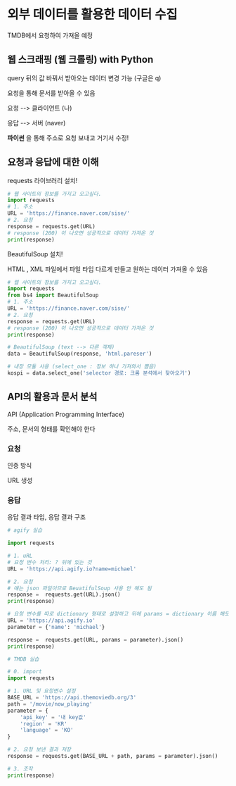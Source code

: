 # 외부 데이터를 활용한 데이터 수집

TMDB에서 요청하여 가져올 예정

## 웹 스크래핑 (웹 크롤링) with Python

query 뒤의 값 바꿔서 받아오는 데이터 변경 가능 (구글은 q)

요청을 통해 문서를 받아올 수 있음

요청 --> 클라이언트 (나)

응답 --> 서버 (naver)

**파이썬** 을 통해 주소로 요청 보내고 거기서 수정!

## 요청과 응답에 대한 이해

requests 라이브러리 설치!

```python
# 웹 사이트의 정보를 가지고 오고싶다.
import requests
# 1. 주소
URL = 'https://finance.naver.com/sise/'
# 2. 요청
response = requests.get(URL)
# response (200) 이 나오면 성공적으로 데이터 가져온 것
print(response)
```

BeautifulSoup 설치!

HTML , XML 파일에서 파일 타입 다르게 만들고 원하는 데이터 가져올 수 있음

```python
# 웹 사이트의 정보를 가지고 오고싶다.
import requests
from bs4 import BeautifulSoup
# 1. 주소
URL = 'https://finance.naver.com/sise/'
# 2. 요청
response = requests.get(URL)
# response (200) 이 나오면 성공적으로 데이터 가져온 것
print(response)

# BeautifulSoup (text --> 다른 객체)
data = BeautifulSoup(response, 'html.pareser')

# 내장 모듈 사용 (select_one : 정보 하나 가져와서 뽑음)
kospi = data.select_one('selector 경로: 크롬 분석에서 찾아오기')

```



## API의 활용과 문서 분석

API (Application Programming Interface)

주소, 문서의 형태를 확인해야 한다

### 요청

인증 방식

URL 생성

### 응답

응답 결과 타입, 응답 결과 구조

```python
# agify 실습

import requests

# 1. uRL 
# 요청 변수 처리: ? 뒤에 있는 것
URL = 'https://api.agify.io?name=michael'

# 2. 요청
# 얘는 json 파일이므로 BeuatifulSoup 사용 안 해도 됨
response =  requests.get(URL).json()
print(response)

# 요청 변수를 따로 dictionary 형태로 설정하고 뒤에 params = dictionary 이름 해도 된다
URL = 'https://api.agify.io'
parameter = {'name': 'michael'}

response =  requests.get(URL, params = parameter).json()
print(response)
```

```python
# TMDB 실습

# 0. import
import requests

# 1. URL 및 요청변수 설정
BASE_URL = 'https://api.themoviedb.org/3'
path = '/movie/now_playing'
parameter = {
    'api_key' = '내 key값'
    'region' = 'KR'
    'language' = 'KO'
}

# 2. 요청 보낸 결과 저장
response = requests.get(BASE_URL + path, params = parameter).json()

# 3. 조작
print(response)
```

